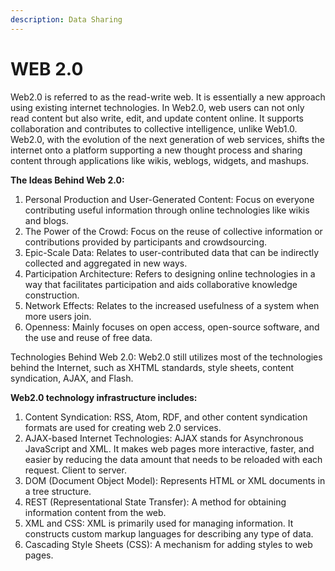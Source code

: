 ```yaml
---
description: Data Sharing
---
```


# WEB 2.0

Web2.0 is referred to as the read-write web. It is essentially a new approach using existing internet technologies. In Web2.0, web users can not only read content but also write, edit, and update content online. It supports collaboration and contributes to collective intelligence, unlike Web1.0. Web2.0, with the evolution of the next generation of web services, shifts the internet onto a platform supporting a new thought process and sharing content through applications like wikis, weblogs, widgets, and mashups.

**The Ideas Behind Web 2.0:**

1. Personal Production and User-Generated Content: Focus on everyone contributing useful information through online technologies like wikis and blogs.
2. The Power of the Crowd: Focus on the reuse of collective information or contributions provided by participants and crowdsourcing.
3. Epic-Scale Data: Relates to user-contributed data that can be indirectly collected and aggregated in new ways.
4. Participation Architecture: Refers to designing online technologies in a way that facilitates participation and aids collaborative knowledge construction.
5. Network Effects: Relates to the increased usefulness of a system when more users join.
6. Openness: Mainly focuses on open access, open-source software, and the use and reuse of free data.

Technologies Behind Web 2.0: Web2.0 still utilizes most of the technologies behind the Internet, such as XHTML standards, style sheets, content syndication, AJAX, and Flash.

**Web2.0 technology infrastructure includes:**

1. Content Syndication: RSS, Atom, RDF, and other content syndication formats are used for creating web 2.0 services.
2. AJAX-based Internet Technologies: AJAX stands for Asynchronous JavaScript and XML. It makes web pages more interactive, faster, and easier by reducing the data amount that needs to be reloaded with each request. Client to server.
3. DOM (Document Object Model): Represents HTML or XML documents in a tree structure.
4. REST (Representational State Transfer): A method for obtaining information content from the web.
5. XML and CSS: XML is primarily used for managing information. It constructs custom markup languages for describing any type of data.
6. Cascading Style Sheets (CSS): A mechanism for adding styles to web pages.
